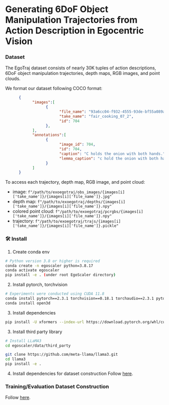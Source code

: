 # Generating 6DoF Object Manipulation Trajectories from Action Description in Egocentric Vision

### Dataset

The EgoTraj dataset consists of nearly 30K tuples of action descriptions, 6DoF object manipulation trajectories, depth maps, RGB images, and point clouds.

We format our dataset following COCO format:

```json
      {
            "images":[
                  {
                        "file_name": "93a6cc04-f932-4555-93de-bf55a089ac80_848.198", 
                        "take_name": "fair_cooking_07_2", 
                        "id": 704
                  },
            ],
            "annotations":[
                  {
                        "image_id": 704, 
                        "id": 704, 
                        "caption": "C holds the onion with both hands.", 
                        "lemma_caption": "c hold the onion with both hand ."
                  }
            ]
      }
```

To access each trajectory, depth map, RGB image, and point cloud:
- image: ```f"/path/to/exoegotraj/obs_images/{images[i]['take_name']}/{images[i]['file_name']}.jpg"```
- depth map: ```f"/path/to/exoegotraj/depths/{images[i]['take_name']}/{images[i]['file_name']}.npy"```
- colored point cloud: ```f"/path/to/exoegotraj/pcrgbs/{images[i]['take_name']}/{images[i]['file_name']}.npy"```
- trajectory: ```f"/path/to/exoegotraj/trajs/{images[i]['take_name']}/{images[i]['file_name']}.pickle"```

### 🛠️ Install
1. Create conda env
```bash
# Python version 3.8 or higher is required
conda create -n egoscaler python=3.8.17
conda activate egoscaler
pip install -e . (under root EgoScaler directory)
```

2. Install pytorch, torchvision
```bash
# Experiments were conducted using CUDA 11.8
conda install pytorch==2.3.1 torchvision==0.18.1 torchaudio==2.3.1 pytorch-cuda=11.8 -c pytorch -c nvidia
conda install open3d
```

3. Install dependencies
```bash
pip install -U xformers --index-url https://download.pytorch.org/whl/cu118
```

3. Install third party library
```bash
# Install LLaMA3
cd egoscaler/data/third_party

git clone https://github.com/meta-llama/llama3.git
cd llama3
pip install -e .
```


4. Install dependencies for dataset construction
Follow [here](./data/README.md).

### Training/Evaluation Dataset Construction
Follow [here](./data/README.md).